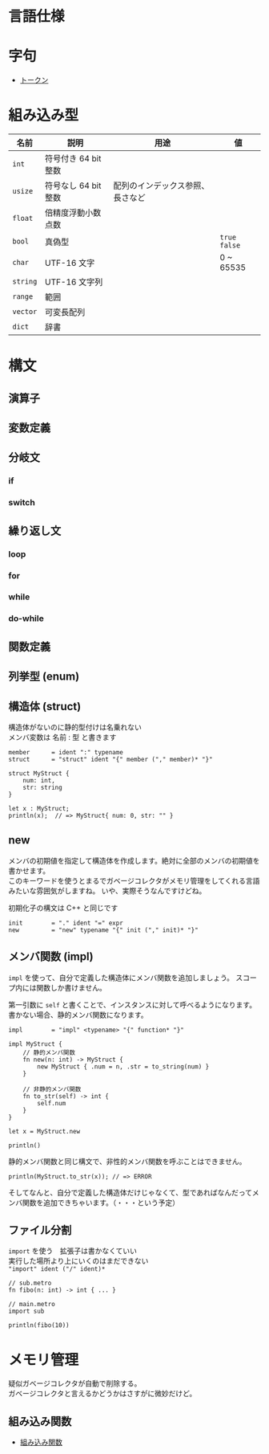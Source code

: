 # 言語仕様

# 字句
- [トークン](./lexical/token.md)

# 組み込み型
| 名前 | 説明 | 用途 | 値 |
|------|------|----|----|
| `int`   | 符号付き 64 bit 整数 | 
| `usize` | 符号なし 64 bit 整数 | 配列のインデックス参照、長さなど
| `float` | 倍精度浮動小数点数 |
| `bool`  | 真偽型   |   | `true` `false`
| `char`  | UTF-16 文字 |      | 0 ~ 65535
| `string` | UTF-16 文字列 |  |
| `range` | 範囲 |  |
| `vector` | 可変長配列
| `dict` | 辞書



# 構文
## 演算子


## 変数定義

## 分岐文
### if
### switch

## 繰り返し文
### loop
### for
### while
### do-while




## 関数定義



## 列挙型 (enum)


## 構造体 (struct)
構造体がないのに静的型付けは名乗れない<br>
メンバ変数は 名前 : 型 と書きます
```EBNF
member      = ident ":" typename
struct      = "struct" ident "{" member ("," member)* "}"
```
```
struct MyStruct {
    num: int,
    str: string
}

let x : MyStruct;
println(x);  // => MyStruct{ num: 0, str: "" }
```

## new
メンバの初期値を指定して構造体を作成します。絶対に全部のメンバの初期値を書かせます。<br>
このキーワードを使うとまるでガベージコレクタがメモリ管理をしてくれる言語みたいな雰囲気がしますね。
いや、実際そうなんですけどね。<br>

初期化子の構文は C++ と同じです
```
init        = "." ident "=" expr
new         = "new" typename "{" init ("," init)* "}"
```


## メンバ関数 (impl)
`impl` を使って、自分で定義した構造体にメンバ関数を追加しましょう。
スコープ内には関数しか書けません。

第一引数に `self` と書くことで、インスタンスに対して呼べるようになります。<br>
書かない場合、静的メンバ関数になります。<br>


```
impl        = "impl" <typename> "{" function* "}"
```
```
impl MyStruct {
    // 静的メンバ関数
    fn new(n: int) -> MyStruct {
        new MyStruct { .num = n, .str = to_string(num) }
    }

    // 非静的メンバ関数
    fn to_str(self) -> int {
        self.num
    }
}

let x = MyStruct.new

println()
```

静的メンバ関数と同じ構文で、非性的メンバ関数を呼ぶことはできません。
```
println(MyStruct.to_str(x)); // => ERROR
```

そしてなんと、自分で定義した構造体だけじゃなくて、型であればなんだってメンバ関数を追加できちゃいます。（・・・という予定）<br>


## ファイル分割
`import` を使う　拡張子は書かなくていい<br>
実行した場所より上にいくのはまだできない<br>
`"import" ident ("/" ident)*`
```
// sub.metro
fn fibo(n: int) -> int { ... }

// main.metro
import sub

println(fibo(10))
```

# メモリ管理
疑似ガベージコレクタが自動で削除する。<br>
ガベージコレクタと言えるかどうかはさすがに微妙だけど。





## 組み込み関数
- [組み込み関数](./builtin-functions.md)
